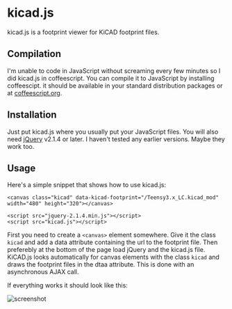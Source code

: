 # kicad.js

kicad.js is a footprint viewer for KiCAD footprint files.

## Compilation

I'm unable to code in JavaScript without screaming every few minutes so I did
kicad.js in coffeescript. You can compile it to JavaScript by installing
coffeescipt. it should be available in your standard distribution packages or
at [coffeescript.org](http://coffeescript.org/).

## Installation

Just put kicad.js where you usually put your JavaScript files. You will also
need [jQuery](http://coffeescript.org/) v2.1.4 or later. I haven't tested any
earlier versions. Maybe they work too.

## Usage

Here's a simple snippet that shows how to use kicad.js:

```
<canvas class="kicad" data-kicad-footprint="/Teensy3.x_LC.kicad_mod" width="480" height="320"></canvas>

<script src="jquery-2.1.4.min.js"></script>
<script src="kicad.js"></script>
```

First you need to create a `<canvas>` element somewhere. Give it the class
`kicad` and add a data attribute containing the url to the footprint file. Then
preferebly at the bottom of the page load jQuery and the kicad.js file.
KiCAD.js looks automatically for canvas elements with the class `kicad` and draws
the footprint files in the dtaa attribute. This is done with an asynchronous
AJAX call.

If everything works it should look like this:

![screenshot](https://github.com/xengi/kicad.js/raw/master/screenshot.png "Screenshot")
